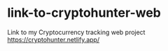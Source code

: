 # link-to-cryptohunter-web
Link to my Cryptocurrency tracking web project
https://cryptohunter.netlify.app/
